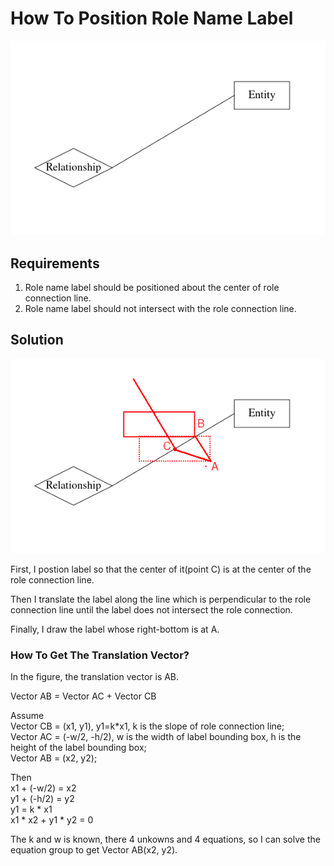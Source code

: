 # How To Position Role Name Label

![Role Name Label](fig1.png "ERD")

## Requirements
1. Role name label should be positioned about the center of role connection line.
2. Role name label should not intersect with the role connection line.

## Solution
![Solution](fig2.png "Solution")

First, I postion label so that the center of it(point C) is at the center of the role connection line.

Then I translate the label along the line which is perpendicular to the role connection line
until the label does not intersect the role connection.

Finally, I draw the label whose right-bottom is at A.

### How To Get The Translation Vector?

In the figure, the translation vector is AB.

Vector AB = Vector AC + Vector CB

Assume  
Vector CB = (x1, y1), y1=k*x1, k is the slope of role connection line;  
Vector AC = (-w/2, -h/2), w is the width of label bounding box, h is the height of the label bounding box;  
Vector AB = (x2, y2);

Then  
x1 + (-w/2) = x2  
y1 + (-h/2) = y2  
y1 = k * x1    
x1 * x2 + y1 * y2 = 0

The k and w is known, there 4 unkowns and 4 equations, so I can solve the equation group to get Vector AB(x2, y2).
